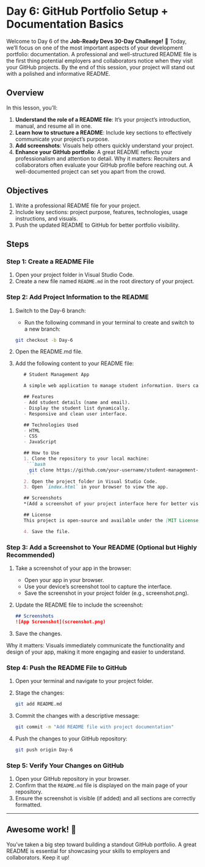 # Day 6: GitHub Portfolio Setup + Documentation Basics
Welcome to Day 6 of the **Job-Ready Devs 30-Day Challenge!** 🌟 Today, we’ll focus on one of the most important aspects of your development portfolio: documentation. A professional and well-structured README file is the first thing potential employers and collaborators notice when they visit your GitHub projects. By the end of this session, your project will stand out with a polished and informative README.

## Overview
In this lesson, you’ll:

1. **Understand the role of a README file**: It’s your project’s introduction, manual, and resume all in one.
2. **Learn how to structure a README**: Include key sections to effectively communicate your project’s purpose.
3. **Add screenshots**: Visuals help others quickly understand your project.
4. **Enhance your GitHub portfolio**: A great README reflects your professionalism and attention to detail.
Why it matters: Recruiters and collaborators often evaluate your GitHub profile before reaching out. A well-documented project can set you apart from the crowd.

## Objectives
1. Write a professional README file for your project.
2. Include key sections: project purpose, features, technologies, usage instructions, and visuals.
3. Push the updated README to GitHub for better portfolio visibility.

## Steps
### Step 1: Create a README File
1. Open your project folder in Visual Studio Code.
2. Create a new file named `README.md` in the root directory of your project.

### Step 2: Add Project Information to the README
1. Switch to the Day-6 branch:
    - Run the following command in your terminal to create and switch to a new branch:
    ```bash
    git checkout -b Day-6
    ```

2. Open the README.md file.
3. Add the following content to your README file:
    ```markdown
       # Student Management App

       A simple web application to manage student information. Users can add student details through a form, and the list of students is dynamically updated and displayed.

       ## Features
       - Add student details (name and email).
       - Display the student list dynamically.
       - Responsive and clean user interface.

       ## Technologies Used
       - HTML
       - CSS
       - JavaScript

       ## How to Use
       1. Clone the repository to your local machine:
        ```bash
         git clone https://github.com/your-username/student-management-app.git
        ```
       2. Open the project folder in Visual Studio Code.
       3. Open `index.html` in your browser to view the app.

       ## Screenshots
       *(Add a screenshot of your project interface here for better visual appeal.)*

       ## License
       This project is open-source and available under the [MIT License](LICENSE).

       4. Save the file.
    ```

### Step 3: Add a Screenshot to Your README (Optional but Highly Recommended)
1. Take a screenshot of your app in the browser:
    - Open your app in your browser.
    - Use your device’s screenshot tool to capture the interface.
    - Save the screenshot in your project folder (e.g., screenshot.png).

2. Update the README file to include the screenshot:
    ```markdown
    ## Screenshots
    ![App Screenshot](screenshot.png)
    ```

3. Save the changes.

Why it matters: Visuals immediately communicate the functionality and design of your app, making it more engaging and easier to understand.

### Step 4: Push the README File to GitHub
1. Open your terminal and navigate to your project folder.
2. Stage the changes:
    ```bash
    git add README.md
    ```

3. Commit the changes with a descriptive message:
    ```bash
    git commit -m "Add README file with project documentation"
    ```

4. Push the changes to your GitHub repository:
    ```bash
    git push origin Day-6
    ```

### Step 5: Verify Your Changes on GitHub
1. Open your GitHub repository in your browser.
2. Confirm that the `README.md` file is displayed on the main page of your repository.
3. Ensure the screenshot is visible (if added) and all sections are correctly formatted.

---

## Awesome work! 🎉
You’ve taken a big step toward building a standout GitHub portfolio. A great README is essential for showcasing your skills to employers and collaborators. Keep it up!

